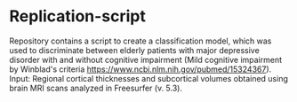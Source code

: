 # Replication-script
Repository contains a script to create a classification model, which was used to discriminate between elderly patients with major depressive disorder with and without cognitive impairment (Mild cognitive impairment by Winblad's criteria https://www.ncbi.nlm.nih.gov/pubmed/15324367). 
Input: Regional cortical thicknesses and subcortical volumes obtained using brain MRI scans analyzed in Freesurfer (v. 5.3). 
